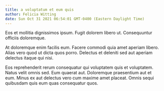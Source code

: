 ```yaml
---
title: a voluptatum et eum quis
author: Felicia Witting
date: Sun Oct 31 2021 06:54:01 GMT-0400 (Eastern Daylight Time)
---
```

Eos et mollitia dignissimos ipsum. Fugit dolorem libero ut. Consequuntur officiis doloremque.

 At doloremque enim facilis eum. Facere commodi quia amet aperiam libero. Alias vero quod ut dicta quos porro. Delectus et deleniti sed aut aperiam delectus itaque qui nisi.

 Eos reprehenderit rerum consequatur qui voluptatem quis et voluptatem. Natus velit omnis sed. Eum quaerat aut. Doloremque praesentium aut et eum. Minus ex aut delectus vero cum maxime amet placeat. Omnis sequi quibusdam quis eum quas consequatur quos.